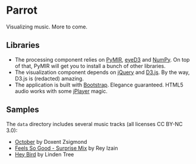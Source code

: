 # Parrot

Visualizing music. More to come.

## Libraries
+ The processing component relies on [PyMIR](https://github.com/jsawruk/pymir), [eyeD3](http://eyed3.nicfit.net/) and [NumPy](http://www.numpy.org/). On top of that, PyMIR will get you to install a bunch of other libraries.
+ The visualization component depends on [jQuery](http://jquery.com/) and [D3.js](http://d3js.org/). By the way, D3.js is (redacted) amazing.
+ The application is built with [Bootstrap](http://getbootstrap.com/). Elegance guaranteed. HTML5 audio works with some [jPlayer](http://jplayer.org/) magic.

## Samples
The `data` directory includes several music tracks (all licenses CC BY-NC 3.0):

+ [October](http://ccmixter.org/files/doxent/43635) by Doxent Zsigmond
+ [Feels So Good - Surprise Mix](http://ccmixter.org/files/Rey_Izain/43892) by Rey Izain
+ [Hey Bird](http://ccmixter.org/files/Michael_Lindentree/43826) by Linden Tree